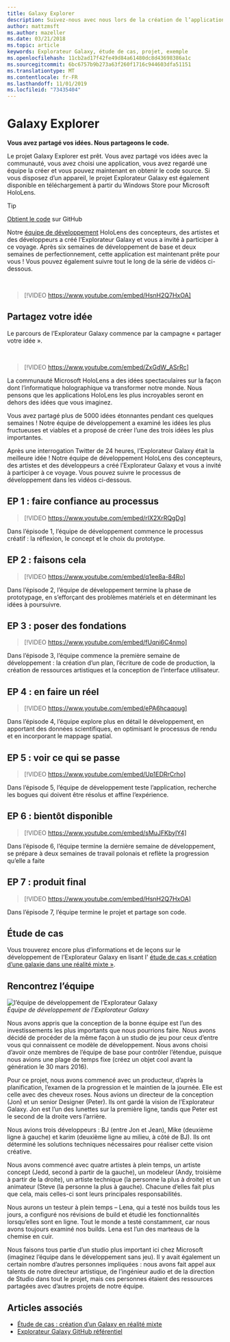 ```yaml
---
title: Galaxy Explorer
description: Suivez-nous avec nous lors de la création de l’application de réalité mixte, l’Explorateur Galaxy, le gagnant de la campagne partager votre idée.
author: mattzmsft
ms.author: mazeller
ms.date: 03/21/2018
ms.topic: article
keywords: Explorateur Galaxy, étude de cas, projet, exemple
ms.openlocfilehash: 11cb2ad17f42fe49d84a61480dc8d43698386a1c
ms.sourcegitcommit: 6bc6757b9b273a63f260f1716c944603dfa51151
ms.translationtype: MT
ms.contentlocale: fr-FR
ms.lasthandoff: 11/01/2019
ms.locfileid: "73435404"
---
```

# <a name="galaxy-explorer"></a>Galaxy Explorer

**Vous avez partagé vos idées. Nous partageons le code.**

Le projet Galaxy Explorer est prêt. Vous avez partagé vos idées avec la communauté, vous avez choisi une application, vous avez regardé une équipe la créer et vous pouvez maintenant en obtenir le code source. Si vous disposez d’un appareil, le projet Explorateur Galaxy est également disponible en téléchargement à partir du Windows Store pour Microsoft HoloLens.
>[!TIP]
>[Obtient le code](https://github.com/Microsoft/GalaxyExplorer) sur GitHub

Notre [équipe de développement](galaxy-explorer.md#meet-the-team) HoloLens des concepteurs, des artistes et des développeurs a créé l’Explorateur Galaxy et vous a invité à participer à ce voyage. Après six semaines de développement de base et deux semaines de perfectionnement, cette application est maintenant prête pour vous ! Vous pouvez également suivre tout le long de la série de vidéos ci-dessous.

<br>

>[!VIDEO https://www.youtube.com/embed/HsnH2Q7HxOA]

## <a name="share-your-idea"></a>Partagez votre idée

Le parcours de l’Explorateur Galaxy commence par la campagne « partager votre idée ».

<br>

>[!VIDEO https://www.youtube.com/embed/ZxGdW_ASrRc]

La communauté Microsoft HoloLens a des idées spectaculaires sur la façon dont l’informatique holographique va transformer notre monde. Nous pensons que les applications HoloLens les plus incroyables seront en dehors des idées que vous imaginez.

Vous avez partagé plus de 5000 idées étonnantes pendant ces quelques semaines ! Notre équipe de développement a examiné les idées les plus fructueuses et viables et a proposé de créer l’une des trois idées les plus importantes.

Après une interrogation Twitter de 24 heures, l’Explorateur Galaxy était la meilleure idée ! Notre équipe de développement HoloLens des concepteurs, des artistes et des développeurs a créé l’Explorateur Galaxy et vous a invité à participer à ce voyage. Vous pouvez suivre le processus de développement dans les vidéos ci-dessous.

## <a name="ep-1-trust-the-process"></a>EP 1 : faire confiance au processus

>[!VIDEO https://www.youtube.com/embed/rIX2XrRQgDg]

Dans l’épisode 1, l’équipe de développement commence le processus créatif : la réflexion, le concept et le choix du prototype.

## <a name="ep-2-lets-do-this"></a>EP 2 : faisons cela

>[!VIDEO https://www.youtube.com/embed/q1ee8a-84Ro]

Dans l’épisode 2, l’équipe de développement termine la phase de prototypage, en s’efforçant des problèmes matériels et en déterminant les idées à poursuivre.

## <a name="ep-3-laying-foundations"></a>EP 3 : poser des fondations

>[!VIDEO https://www.youtube.com/embed/fUqni6C4nmo]

Dans l’épisode 3, l’équipe commence la première semaine de développement : la création d’un plan, l’écriture de code de production, la création de ressources artistiques et la conception de l’interface utilisateur.

## <a name="ep-4-make-it-real"></a>EP 4 : en faire un réel

>[!VIDEO https://www.youtube.com/embed/ePA6hcaqoug]

Dans l’épisode 4, l’équipe explore plus en détail le développement, en apportant des données scientifiques, en optimisant le processus de rendu et en incorporant le mappage spatial.

## <a name="ep-5-see-what-happens"></a>EP 5 : voir ce qui se passe

>[!VIDEO https://www.youtube.com/embed/Up1EDRrCrho]

Dans l’épisode 5, l’équipe de développement teste l’application, recherche les bogues qui doivent être résolus et affine l’expérience.

## <a name="ep-6-coming-to-life"></a>EP 6 : bientôt disponible

>[!VIDEO https://www.youtube.com/embed/sMuJFKbylY4]

Dans l’épisode 6, l’équipe termine la dernière semaine de développement, se prépare à deux semaines de travail polonais et reflète la progression qu’elle a faite

## <a name="ep-7-the-final-product"></a>EP 7 : produit final

>[!VIDEO https://www.youtube.com/embed/HsnH2Q7HxOA]

Dans l’épisode 7, l’équipe termine le projet et partage son code.

## <a name="case-study"></a>Étude de cas

Vous trouverez encore plus d’informations et de leçons sur le développement de l’Explorateur Galaxy en lisant l' [étude de cas « création d’une galaxie dans une réalité mixte »](case-study-creating-a-galaxy-in-mixed-reality.md).

## <a name="meet-the-team"></a>Rencontrez l’équipe

![l’équipe de développement de l’Explorateur Galaxy](images/syiteampic.jpg)<br>
*Équipe de développement de l’Explorateur Galaxy*

Nous avons appris que la conception de la bonne équipe est l’un des investissements les plus importants que nous pourrions faire. Nous avons décidé de procéder de la même façon à un studio de jeu pour ceux d’entre vous qui connaissent ce modèle de développement. Nous avons choisi d’avoir onze membres de l’équipe de base pour contrôler l’étendue, puisque nous avions une plage de temps fixe (créez un objet cool avant la génération le 30 mars 2016).

Pour ce projet, nous avons commencé avec un producteur, d’après la planification, l’examen de la progression et le maintien de la journée. Elle est celle avec des cheveux roses. Nous avions un directeur de la conception (Jon) et un senior Designer (Peter). Ils ont gardé la vision de l’Explorateur Galaxy. Jon est l’un des lunettes sur la première ligne, tandis que Peter est le second de la droite vers l’arrière.

Nous avions trois développeurs : BJ (entre Jon et Jean), Mike (deuxième ligne à gauche) et karim (deuxième ligne au milieu, à côté de BJ). Ils ont déterminé les solutions techniques nécessaires pour réaliser cette vision créative.

Nous avons commencé avec quatre artistes à plein temps, un artiste concept (Jedd, second à partir de la gauche), un modeleur (Andy, troisième à partir de la droite), un artiste technique (la personne la plus à droite) et un animateur (Steve (la personne la plus à gauche). Chacune d’elles fait plus que cela, mais celles-ci sont leurs principales responsabilités.

Nous aurons un testeur à plein temps – Lena, qui a testé nos builds tous les jours, a configuré nos révisions de build et étudié les fonctionnalités lorsqu’elles sont en ligne. Tout le monde a testé constamment, car nous avons toujours examiné nos builds. Lena est l’un des marteaus de la chemise en cuir.

Nous faisons tous partie d’un studio plus important ici chez Microsoft (imaginez l’équipe dans le développement sans jeu). Il y avait également un certain nombre d’autres personnes impliquées : nous avons fait appel aux talents de notre directeur artistique, de l’ingénieur audio et de la direction de Studio dans tout le projet, mais ces personnes étaient des ressources partagées avec d’autres projets de notre équipe.

## <a name="see-also"></a>Articles associés
* [Étude de cas : création d’un Galaxy en réalité mixte](case-study-creating-a-galaxy-in-mixed-reality.md)
* [Explorateur Galaxy GitHub référentiel](https://github.com/Microsoft/GalaxyExplorer)
